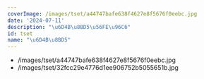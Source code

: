 ```yaml
---
coverImage: /images/tset/a44747bafe638f4627e8f5676f0eebc.jpg
date: '2024-07-11'
description: "\u6D4B\u8BD5\u56FE\u96C6"
id: tset
name: "\u6D4B\u8BD5"
---
```

- /images/tset/a44747bafe638f4627e8f5676f0eebc.jpg
- /images/tset/32fcc29e4776d1ee906752b5055651b.jpg
